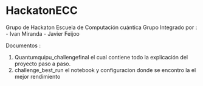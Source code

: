 # HackatonECC
Grupo de Hackaton Escuela de Computación cuántica
Grupo Integrado por : 
                        - Ivan Miranda
                        - Javier Feijoo 

Documentos :
1. Quantumquipu_challengefinal  el cual contiene todo la explicación del proyecto paso a paso.
2. challenge_best_run el notebook y configuracion donde se encontro la el mejor rendimiento 
